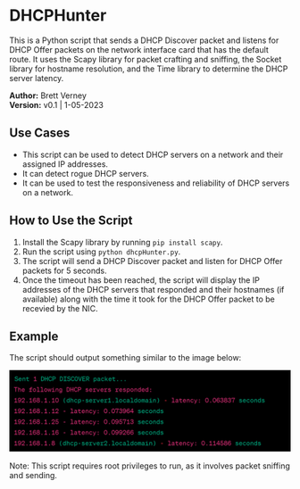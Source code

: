 # DHCPHunter

This is a Python script that sends a DHCP Discover packet and listens for DHCP Offer packets on the network interface card that has the default route. It uses the Scapy library for packet crafting and sniffing, the Socket library for hostname resolution, and the Time library to determine the DHCP server latency.

**Author:** Brett Verney</br>
**Version:** v0.1 | 1-05-2023

## Use Cases
- This script can be used to detect DHCP servers on a network and their assigned IP addresses.
- It can detect rogue DHCP servers.
- It can be used to test the responsiveness and reliability of DHCP servers on a network.

## How to Use the Script
1. Install the Scapy library by running `pip install scapy`.
2. Run the script using `python dhcpHunter.py`.
3. The script will send a DHCP Discover packet and listen for DHCP Offer packets for 5 seconds.
4. Once the timeout has been reached, the script will display the IP addresses of the DHCP servers that responded and their hostnames (if available) along with the time it took for the DHCP Offer packet to be recevied by the NIC.

## Example

The script should output something similar to the image below:

![dhcpHunter Example](https://github.com/BrettVerney/DHCPHunter/blob/main/example_output.PNG)

Note: This script requires root privileges to run, as it involves packet sniffing and sending.

